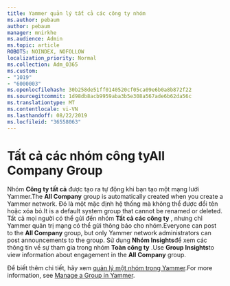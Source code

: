 ```yaml
---
title: Yammer quản lý tất cả các công ty nhóm
ms.author: pebaum
author: pebaum
manager: mnirkhe
ms.audience: Admin
ms.topic: article
ROBOTS: NOINDEX, NOFOLLOW
localization_priority: Normal
ms.collection: Adm_O365
ms.custom:
- "1019"
- "6000003"
ms.openlocfilehash: 30b258de51ff0140520cf05ca09e6b0a8b872f22
ms.sourcegitcommit: 1d98db8acb9959aba3b5e308a567ade6b62da56c
ms.translationtype: MT
ms.contentlocale: vi-VN
ms.lasthandoff: 08/22/2019
ms.locfileid: "36558063"
---
```

# <a name="all-company-group"></a><span data-ttu-id="8b526-102">Tất cả các nhóm công ty</span><span class="sxs-lookup"><span data-stu-id="8b526-102">All Company Group</span></span>

<span data-ttu-id="8b526-103">Nhóm **Công ty tất cả** được tạo ra tự động khi bạn tạo một mạng lưới Yammer.</span><span class="sxs-lookup"><span data-stu-id="8b526-103">The **All Company** group is automatically created when you create a Yammer network.</span></span> <span data-ttu-id="8b526-104">Đó là một mặc định hệ thống mà không thể được đổi tên hoặc xóa bỏ.</span><span class="sxs-lookup"><span data-stu-id="8b526-104">It is a default system group that cannot be renamed or deleted.</span></span> <span data-ttu-id="8b526-105">Tất cả mọi người có thể gửi đến nhóm **Tất cả các công ty** , nhưng chỉ Yammer quản trị mạng có thể gửi thông báo cho nhóm.</span><span class="sxs-lookup"><span data-stu-id="8b526-105">Everyone can post to the **All Company** group, but only Yammer network administrators can post announcements to the group.</span></span> <span data-ttu-id="8b526-106">Sử dụng **Nhóm Insights**để xem các thông tin về sự tham gia trong nhóm **Toàn công ty** .</span><span class="sxs-lookup"><span data-stu-id="8b526-106">Use **Group Insights**to view information about engagement in the **All Company** group.</span></span>

<span data-ttu-id="8b526-107">Để biết thêm chi tiết, hãy xem [quản lý một nhóm trong Yammer](https://support.office.com/article/Manage-a-group-in-Yammer-6e05c6d6-5548-4c88-89cd-e6757a514ef2).</span><span class="sxs-lookup"><span data-stu-id="8b526-107">For more information, see [Manage a Group in Yammer](https://support.office.com/article/Manage-a-group-in-Yammer-6e05c6d6-5548-4c88-89cd-e6757a514ef2).</span></span>
